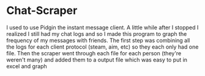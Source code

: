 # Chat-Scraper
I used to use Pidgin the instant message client. A little while after I stopped I realized I still had my chat logs and so I made this program to graph the frequency of my messages with friends.
The first step was combining all the logs for each client protocol (steam, aim, etc) so they each only had one file. Then the scraper went through each file for each person (they're weren't many) and added them to a output file which was easy to put in excel and graph 
